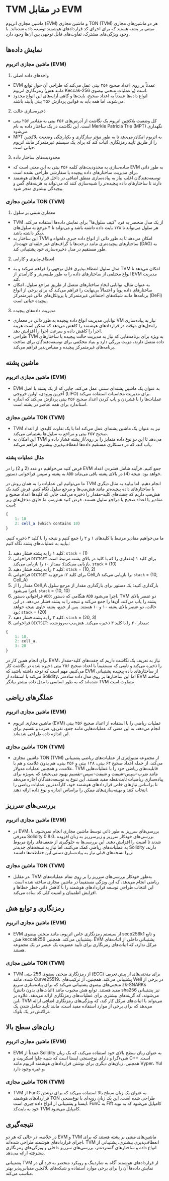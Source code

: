 # TVM در مقابل EVM

ماشین مجازی اتریوم (EVM) و ماشین مجازی TON (TVM) هر دو ماشین‌های مجازی مبتنی بر پشته هستند که برای اجرای کد قراردادهای هوشمند توسعه داده شده‌اند. با وجود ویژگی‌های مشترک، تفاوت‌های قابل توجهی بین آن‌ها وجود دارد.

## نمایش داده‌ها

### ماشین مجازی اتریوم (EVM)

1. واحدهای داده اصلی

- EVM عمدتاً بر روی اعداد صحیح ۲۵۶ بیتی عمل می‌کند که طراحی آن حول توابع رمزنگاری اتریوم (مانند هش Keccak-256 و عملیات منحنی بیضوی) است.
- انواع داده‌ها عمدتاً به اعداد صحیح، بایت‌ها و گاهی آرایه‌های این انواع محدود می‌شوند، اما همه باید به قوانین پردازش ۲۵۶ بیتی پایبند باشند.

2. ذخیره‌سازی حالت

- کل وضعیت بلاکچین اتریوم یک نگاشت از آدرس‌های ۲۵۶ بیتی به مقادیر ۲۵۶ بیتی است. این نگاشت در یک ساختار داده به نام Merkle Patricia Trie (MPT) نگهداری می‌شود.
- MPT به اتریوم امکان می‌دهد تا به طور مؤثر سازگاری و یکپارچگی وضعیت بلاکچین را از طریق تأیید رمزنگاری اثبات کند که برای یک سیستم غیرمتمرکز مانند اتریوم حیاتی است.

3. محدودیت‌های ساختار داده

- ساده‌سازی به محدودیت‌های کلمه ۲۵۶ بیتی به این معنی است که EVM به طور ذاتی برای مدیریت ساختارهای داده پیچیده یا سفارشی طراحی نشده است.
- توسعه‌دهندگان اغلب نیاز به پیاده‌سازی منطق اضافی در داخل قراردادهای هوشمند دارند تا ساختارهای داده پیچیده‌تر را شبیه‌سازی کنند که می‌تواند به هزینه‌های گس و پیچیدگی بیشتری منجر شود.

### ماشین مجازی TON (TVM)

1. معماری مبتنی بر سلول

- TVM از یک مدل منحصر به فرد "کیف سلول‌ها" برای نمایش داده‌ها استفاده می‌کند. هر سلول می‌تواند تا ۱۲۸ بایت داده داشته باشد و می‌تواند تا ۴ مرجع به سلول‌های دیگر داشته باشد.
- این ساختار به TVM امکان می‌دهد تا به طور ذاتی از انواع داده جبری دلخواه و ساختارهای پیچیده‌تری مانند درخت‌ها یا گراف‌های غیر حلقه‌ای جهت‌دار (DAG) به طور مستقیم در مدل ذخیره‌سازی خود پشتیبانی کند.

2. انعطاف‌پذیری و کارایی

- مدل سلول انعطاف‌پذیری قابل توجهی را فراهم می‌کند و به TVM امکان می‌دهد تا انواع مختلفی از ساختارهای داده را به طور طبیعی‌تر و کارآمدتر از EVM مدیریت کند.
- به عنوان مثال، توانایی ایجاد ساختارهای متصل از طریق مراجع سلول، امکان ساختارهای داده پویا و احتمالاً بی‌نهایت را فراهم می‌کند که برای برخی از انواع برنامه‌ها مانند شبکه‌های اجتماعی غیرمتمرکز یا پروتکل‌های مالی غیرمتمرکز (DeFi) پیچیده حیاتی است.

3. مدیریت داده‌های پیچیده

- توانایی مدیریت انواع داده پیچیده به طور ذاتی در معماری VM نیاز به پیاده‌سازی راه‌حل‌های موقت در قراردادهای هوشمند را کاهش می‌دهد که ممکن است هزینه اجرا را کاهش داده و سرعت اجرا را افزایش دهد.
- طراحی TVM به ویژه برای برنامه‌هایی که نیاز به مدیریت حالت پیچیده یا ساختارهای داده متصل دارند، مزیت بزرگی دارد و بنیاد محکمی برای توسعه‌دهندگان برای ساخت برنامه‌های غیرمتمرکز پیچیده و مقیاس‌پذیر فراهم می‌کند.

## ماشین پشته

### ماشین مجازی اتریوم (EVM)

- EVM به عنوان یک ماشین پشته‌ای سنتی عمل می‌کند، جایی که از یک پشته با اصل آخرین ورودی، اولین خروجی (LIFO) برای مدیریت محاسبات استفاده می‌کند.
- عملیات‌ها را با فشردن و پاپ کردن اعداد صحیح ۲۵۶ بیتی پردازش می‌کند که اندازه استاندارد برای همه عناصر در پشته است.

### ماشین مجازی TON (TVM)

- TVM نیز به عنوان یک ماشین پشته‌ای عمل می‌کند اما با یک تفاوت کلیدی: از اعداد صحیح ۲۵۷ بیتی و مراجع به سلول‌ها پشتیبانی می‌کند.
- این امکان به TVM می‌دهد تا این دو نوع داده متمایز را بر روی/از پشته فشار داده و پاپ کند، که در دستکاری مستقیم داده‌ها انعطاف‌پذیری بیشتری فراهم می‌کند.

### مثال عملیات پشته

فرض کنید می‌خواهیم دو عدد (2 و 2) را در EVM جمع کنیم. فرآیند شامل فشردن اعداد به پشته و سپس فراخوانی دستور `ADD` خواهد بود. نتیجه (4) در بالای پشته باقی می‌ماند.

ما می‌توانیم این عملیات را به همان روش در TVM انجام دهیم. اما بیایید به مثال دیگری با ساختارهای داده پیچیده‌تر مانند هش‌مپ‌ها و مرجع سلول نگاه کنیم. فرض کنید یک هش‌مپ داریم که جفت‌های کلید-مقدار را ذخیره می‌کند، جایی که کلیدها اعداد صحیح و مقادیر یا اعداد صحیح یا مراجع سلول هستند. فرض کنید هش‌مپ ما حاوی مدخل‌های زیر است:

```js
{
    1: 10
    2: cell_a (which contains 10)
}
```

ما می‌خواهیم مقادیر مرتبط با کلیدهای ۱ و ۲ را جمع کنیم و نتیجه را با کلید ۳ ذخیره کنیم. بیایید به عملیات‌های پشته نگاه کنیم:

1. کلید ۱ را به پشته فشار دهید: `stack` = (1)
2. فراخوانی `DICTGET` برای کلید ۱ (مقداری را که با کلید در بالای پشته مرتبط است بازیابی می‌کند): مقدار ۱۰ را بازیابی می‌کند. `stack` = (10)
3. کلید ۲ را به پشته فشار دهید: `stack` = (10, 2)
4. فراخوانی `DICTGET` برای کلید ۲: مرجع به Cell_A را بازیابی می‌کند. `stack` = (10, Cell_A)
5. مقدار را از Cell_A بارگذاری کنید: یک دستور برای بارگذاری مقدار از مرجع سلول اجرا می‌شود. `stack` = (10, 10)
6. فراخوانی دستور `ADD`: هنگامی که دستور `ADD` اجرا می‌شود، TVM دو عنصر بالای پشته را پاپ می‌کند، آن‌ها را جمع می‌کند و نتیجه را به پشته فشار می‌دهد. در این حالت، دو عنصر بالای پشته ۱۰ و ۱۰ هستند. پس از جمع، پشته حاوی نتیجه خواهد بود: `stack` = (20)
7. کلید ۳ را به پشته فشار دهید: `stack` = (20, 3)
8. فراخوانی `DICTSET`: مقدار ۲۰ را با کلید ۳ ذخیره می‌کند. هش‌مپ به‌روزشده:

```js
{
    1: 10,
    2: cell_a,
    3: 20
}
```

برای انجام همین کار در EVM، نیاز به تعریف یک نگاشت داریم که جفت‌های کلید-مقدار را ذخیره می‌کند و تابعی که مستقیماً با اعداد صحیح ۲۵۶ بیتی ذخیره شده در نگاشت کار می‌کنیم.
مهم است که توجه داشته باشید که EVM از ساختارهای داده پیچیده پشتیبانی می‌کند با استفاده از Solidity، اما این ساختارها بر روی مدل داده ساده‌تر EVM ساخته شده‌اند که به طور اساسی با مدل داده بیشتر بیانگر TVM متفاوت است

## عملگرهای ریاضی

### ماشین مجازی اتریوم (EVM)

- ماشین مجازی اتریوم (EVM) عملیات ریاضی را با استفاده از اعداد صحیح ۲۵۶ بیتی انجام می‌دهد، به این معنی که عملیات‌هایی مانند جمع، تفریق، ضرب و تقسیم برای این اندازه داده طراحی شده‌اند.

### ماشین مجازی TON (TVM)

- ماشین مجازی TON (TVM) از مجموعه متنوع‌تری از عملیات‌های ریاضی پشتیبانی می‌کند، از جمله اعداد صحیح ۶۴ بیتی، ۱۲۸ بیتی و ۲۵۶ بیتی، هم بدون علامت و هم با علامت، و همچنین عملیات مدولار. TVM قابلیت‌های ریاضی خود را با عملیات‌هایی مانند ضرب-سپس-شیفت و شیفت-سپس-تقسیم بهبود می‌بخشد که به‌ویژه برای پیاده‌سازی ریاضیات ثابت‌نقطه مفید هستند. این تنوع به توسعه‌دهندگان اجازه می‌دهد تا براساس نیازهای خاص قراردادهای هوشمند خود، کارآمدترین عملیات ریاضی را انتخاب کنند و بهینه‌سازی‌های ممکن را براساس اندازه و نوع داده ارائه دهند.

## بررسی‌های سرریز

### ماشین مجازی اتریوم (EVM)

- در EVM، بررسی‌های سرریز به طور ذاتی توسط ماشین مجازی انجام نمی‌شود. با معرفی Solidity 0.8.0، بررسی‌های خودکار سرریز و زیرسرریز به زبان افزوده شدند تا امنیت را افزایش دهند. این بررسی‌ها به جلوگیری از ضعف‌های رایج مربوط به عملیات‌های ریاضی کمک می‌کنند، اما نیاز به نسخه‌های جدیدتر Solidity دارند، زیرا نسخه‌های قبلی نیاز به پیاده‌سازی دستی این حفاظت‌ها داشتند.

### ماشین مجازی TON (TVM)

- در مقابل، TVM به‌طور خودکار بررسی‌های سرریز را بر روی تمام عملیات‌های ریاضی انجام می‌دهد، که این ویژگی مستقیماً در ماشین مجازی ساخته شده است. این انتخاب طراحی توسعه قراردادهای هوشمند را با کاهش ذاتی خطر خطاها و افزایش اطمینان و امنیت کلی کد ساده می‌کند.

## رمزنگاری و توابع هش

### ماشین مجازی اتریوم (EVM)

- EVM از سیستم رمزنگاری خاص اتریوم، مانند منحنی بیضوی secp256k1 و تابع هش keccak256 پشتیبانی می‌کند. همچنین، EVM پشتیبانی داخلی از اثبات‌های مرکل ندارد، که اثبات‌های رمزنگاری برای تأیید عضویت یک عنصر در یک مجموعه هستند.

### ماشین مجازی TON (TVM)

- TVM از رمزنگاری منحنی بیضوی 256 بیتی (ECC) برای منحنی‌های از پیش تعریف شده، مانند Curve25519، پشتیبانی می‌کند. همچنین، از ترکیب‌های Weil در برخی از منحنی‌های بیضوی پشتیبانی می‌کند که برای پیاده‌سازی سریع zk-SNARKs (اثبات‌های بدون دانش) مفید هستند. توابع هش محبوب مانند sha256 نیز پشتیبانی می‌شوند، که گزینه‌های بیشتری برای عملیات‌های رمزنگاری ارائه می‌دهد. علاوه بر این، TVM می‌تواند با اثبات‌های مرکل کار کند، که ویژگی‌های رمزنگاری اضافی ارائه می‌دهد که برای برخی از موارد استفاده مفید است، مانند تأیید شامل شدن یک تراکنش در یک بلوک.

## زبان‌های سطح بالا

### ماشین مجازی اتریوم (EVM)

- EVM عمدتاً از Solidity به عنوان زبان سطح بالای خود استفاده می‌کند، که یک زبان شیءگرا و دارای نوع‌سنجی ایستا است که شبیه جاوا اسکریپت و C++ است. همچنین، زبان‌های دیگری برای نوشتن قراردادهای هوشمند اتریوم مانند Vyper، Yul و غیره وجود دارد.

### ماشین مجازی TON (TVM)

- TVM از FunC به عنوان یک زبان سطح بالا استفاده می‌کند که برای نوشتن قراردادهای هوشمند TON طراحی شده است. این یک زبان رویه‌ای با نوع‌سنجی ایستا و پشتیبانی از انواع داده جبری است. FunC به Fift کامپایل می‌شود که به نوبه خود به بایت‌کد TVM کامپایل می‌شود.

## نتیجه‌گیری

در خلاصه، در حالی که هر دو EVM و TVM ماشین‌های مبتنی بر پشته هستند که برای اجرای قراردادهای هوشمند طراحی شده‌اند، TVM انعطاف‌پذیری بیشتری، پشتیبانی از انواع داده و ساختارهای گسترده‌تر، بررسی‌های سرریز داخلی و ویژگی‌های رمزنگاری پیشرفته ارائه می‌دهد.

پشتیبانی TVM از قراردادهای هوشمند آگاه به شاردینگ و رویکرد منحصر به فرد آن در نمایش داده‌ها آن را برای برخی موارد استفاده و شبکه‌های بلاکچین مقیاس‌پذیر بهتر مناسب می‌کند.


